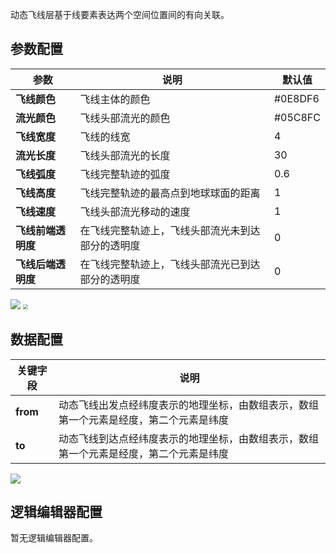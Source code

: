 
动态飞线层基于线要素表达两个空间位置间的有向关联。

## 参数配置
| 参数 | 说明 | 默认值 |
| --- | --- | --- |
| **飞线颜色** | 飞线主体的颜色 | #0E8DF6 |
| **流光颜色** | 飞线头部流光的颜色 | #05C8FC |
| **飞线宽度** | 飞线的线宽 | 4 |
| **流光长度** | 飞线头部流光的长度 | 30 |
| **飞线弧度** | 飞线完整轨迹的弧度 | 0.6 |
| **飞线高度** | 飞线完整轨迹的最高点到地球球面的距离 | 1 |
| **飞线速度** | 飞线头部流光移动的速度 | 1 |
| **飞线前端透明度** | 在飞线完整轨迹上，飞线头部流光未到达部分的透明度 | 0 |
| **飞线后端透明度** | 在飞线完整轨迹上，飞线头部流光已到达部分的透明度 | 0 |

![](https://qcloudimg.tencent-cloud.cn/raw/f81a3c25dbbd0b88c4cddd7cf4ef8dec.png)
<img src="https://qcloudimg.tencent-cloud.cn/raw/7130485245d75c1e04e08e59a5c5bf9c.png"  style="zoom:50%;">

## 数据配置
| 关键字段 | 说明 |
| --- | --- |
| **from** | 动态飞线出发点经纬度表示的地理坐标，由数组表示，数组第一个元素是经度，第二个元素是纬度 |
| **to** | 动态飞线到达点经纬度表示的地理坐标，由数组表示，数组第一个元素是经度，第二个元素是纬度 |

![](https://qcloudimg.tencent-cloud.cn/raw/b19a8f6d4a6d73ac7d69bcfb3d83fc14.png)

## 逻辑编辑器配置
暂无逻辑编辑器配置。
